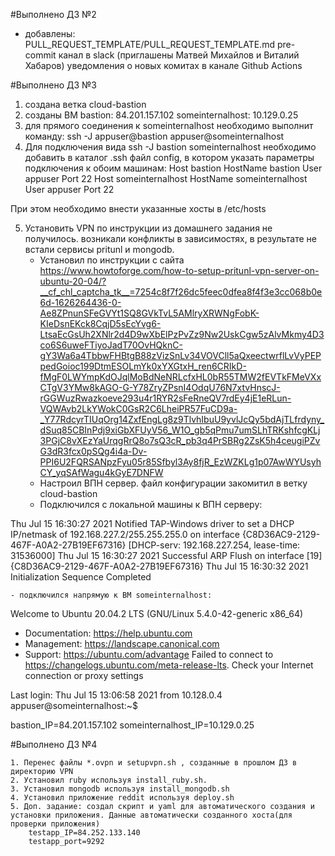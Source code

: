 #Выполнено ДЗ №2

- добавлены:
PULL_REQUEST_TEMPLATE/PULL_REQUEST_TEMPLATE.md
pre-commit
канал в slack (приглашены Матвей Михайлов и Виталий Хабаров)
уведомления о новых комитах в канале
Github Actions

#Выполнено ДЗ №3

1. создана ветка cloud-bastion
2. созданы ВМ 
	bastion: 84.201.157.102
	someinternalhost: 10.129.0.25 
3. для прямого соединения к someinternalhost необходимо выполнит команду: ssh -J appuser@bastion appuser@someinternalhost
4. Для подключения вида ssh -J bastion someinternalhost необходимо добавить в каталог .ssh  файл config, в котором указать параметры подключения к обоим машинам:
	Host bastion
	    HostName bastion
	    User appuser
            Port 22
	Host someinternalhost
	    HostName someinternalhost
	    User appuser
	    Port 22

При этом необходимо внести указанные хосты в /etc/hosts

5. Установить VPN  по инструкции из домашнего задания не получилось. возникали конфликты в зависимостях, в результате не встали сервисы pritunl и mongodb. 
	- Установил по инструкции с сайта https://www.howtoforge.com/how-to-setup-pritunl-vpn-server-on-ubuntu-20-04/?__cf_chl_captcha_tk__=7254c8f7f26dc5feec0dfea8f4f3e3cc068b0e6d-1626264436-0-Ae8ZPnunSFeGVYt1SQ8GVkTvL5AMlryXRWNgFobK-KIeDsnEKck8CqjD5sEcYvg6-LtsaEcGsUh2XNlr2d4D9wXbElPzPvZz9Nw2UskCgw5zAlvMkmy4D3co6S6uweFTiyoJadT70OvHQknC-gY3Wa6a4TbbwFHBtgB88zVizSnLv34VOVCll5aQxeectwrflLvVyPEPpedGoioc199DtmESOLmYk0xYXGtxH_ren6CRIkD-fMgF0LWYmpKdOJqlMoBdNeNRLcfxHL0bR55TMW2fEVTkFMeVXxCTgV3YMw8kAGO-G-Y78ZryZPsnI4OdqU76N7xtvHnscJ-rGGWuzRwazkoeve293u4r1RYR2sFeRneQV7rdEy4jE1eRLun-VQWAvb2LkYWokC0GsR2C6LheiPR57FuCD9a-_Y77RdcyrTIUqOrg14ZxfEngLg8z9TlvhIbuU9yvlJcQy5bdAjTLfrdyny_dSuq85CBInPdj9xiGbXFUyV56_W1O_gb5qPmu7umSLhTRKshfcgKLj3PGjC8vXEzYaUrqgRrQ8o7sQ3cR_pb3q4PrSBRg2ZsK5h4ceugiPZvG3dR3fcx0pSQg4i4a-Dv-PPI6U2FQRSANpzFyu05r85Sfbyl3Ay8fjR_EzWZKLg1p07AwWYUsyhCY_yqSAfWagu4kGyE7DNFW
	- Настроил ВПН сервер. файл конфигурации закомитил в ветку cloud-bastion
	- Подключился с локальной машины к ВПН серверу: 

Thu Jul 15 16:30:27 2021 Notified TAP-Windows driver to set a DHCP IP/netmask of 192.168.227.2/255.255.255.0 on interface {C8D36AC9-2129-467F-A0A2-27B19EF67316} [DHCP-serv: 192.168.227.254, lease-time: 31536000]
Thu Jul 15 16:30:27 2021 Successful ARP Flush on interface [19] {C8D36AC9-2129-467F-A0A2-27B19EF67316}
Thu Jul 15 16:30:32 2021 Initialization Sequence Completed

	- подключился напрямую к ВМ someinternalhost:

Welcome to Ubuntu 20.04.2 LTS (GNU/Linux 5.4.0-42-generic x86_64)

 * Documentation:  https://help.ubuntu.com
 * Management:     https://landscape.canonical.com
 * Support:        https://ubuntu.com/advantage
Failed to connect to https://changelogs.ubuntu.com/meta-release-lts. Check your Internet connection or proxy settings

Last login: Thu Jul 15 13:06:58 2021 from 10.128.0.4
appuser@someinternalhost:~$

bastion_IP=84.201.157.102
someinternalhost_IP=10.129.0.25

#Выполнено ДЗ №4


	1. Перенес файлы *.ovpn и setupvpn.sh , созданные в прошлом ДЗ в директорию VPN
	2. Установил ruby используя install_ruby.sh.
	3. Установил mongodb используя install_mongodb.sh
	4. Установил приложение reddit используя deploy.sh
	5. Доп. задание: создал скрипт и yaml для автоматического создания и установки приложения. Данные автоматически созданного хоста(для проверки приложения)
		testapp_IP=84.252.133.140
	    testapp_port=9292
